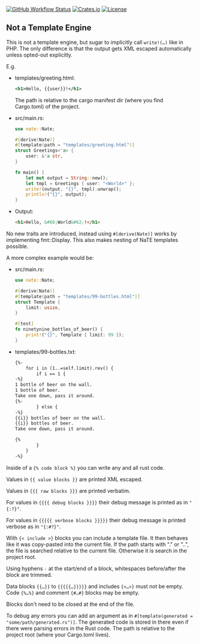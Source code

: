 [![GitHub Workflow Status](https://img.shields.io/github/workflow/status/Kijewski/nate/CI)](https://github.com/Kijewski/nate/actions/workflows/ci.yml)
[![Crates.io](https://img.shields.io/crates/v/nate)](https://crates.io/crates/nate)
[![License](https://img.shields.io/crates/l/nate?color=informational)](/LICENSES)

## **N**ot **a** **T**emplate **E**ngine

This is not a template engine, but sugar to implicitly call `write!(…)` like in PHP.
The only difference is that the output gets XML escaped automatically unless opted-out explicitly.

E.g.

*   templates/greeting.html:

    ```xml
    <h1>Hello, {{user}}!</h1>
    ```

    The path is relative to the cargo manifest dir (where you find Cargo.toml) of the project.

*   src/main.rs:

    ```rust
    use nate::Nate;
    
    #[derive(Nate)]
    #[template(path = "templates/greeting.html")]
    struct Greetings<'a> {
        user: &'a str,
    }
    
    fn main() {
        let mut output = String::new();
        let tmpl = Greetings { user: "<World>" };
        write!(output, "{}", tmpl).unwrap();
        println!("{}", output);
    }
    ```

*   Output:

    ```html
    <h1>Hello, &#60;World&#62;!</h1>
    ```

No new traits are introduced, instead using `#[derive(Nate)]` works by implementing fmt::Display.
This also makes nesting of NaTE templates possible.

A more complex example would be:  

*   src/main.rs:

    ```rust
    use nate::Nate;

    #[derive(Nate)]
    #[template(path = "templates/99-bottles.html")]
    struct Template {
        limit: usize,
    }

    #[test]
    fn ninetynine_bottles_of_beer() {
        print!("{}", Template { limit: 99 });
    }
    ```

*   templates/99-bottles.txt:

    ```html
    {%-
        for i in (1..=self.limit).rev() {
            if i == 1 {
    -%}
    1 bottle of beer on the wall.
    1 bottle of beer.
    Take one down, pass it around.
    {%-
            } else {
    -%}
    {{i}} bottles of beer on the wall.
    {{i}} bottles of beer.
    Take one down, pass it around.

    {%
            }
        }
    -%}
    ```

Inside of a `{% code block %}` you can write any and all rust code.

Values in `{{ value blocks }}` are printed XML escaped.

Values in `{{{ raw blocks }}}` are printed verbatim.

For values in `{{{{ debug blocks }}}}` their debug message is printed as in `"{:?}"`.

For values in `{{{{{ verbose blocks }}}}}` their debug message is printed verbose as in `"{:#?}"`.

With `{< include >}` blocks you can include a template file.
It then behaves like it was copy-pasted into the current file.
If the path starts with "." or "..", the file is searched relative to the current file.
Otherwise it is search in the project root.

Using hyphens `-` at the start/end of a block, whitespaces before/after the block are trimmed.

Data blocks `{{…}}` to `{{{{{…}}}}}` and includes `{<…>}` must not be empty.
Code `{%…%}` and comment `{#…#}` blocks may be empty.

Blocks don't need to be closed at the end of the file.

To debug any errors you can add an argument as in `#[template(generated = "some/path/generated.rs")]`.
The generated code is stored in there even if there were parsing errors in the Rust code.
The path is relative to the project root (where your Cargo.toml lives).
